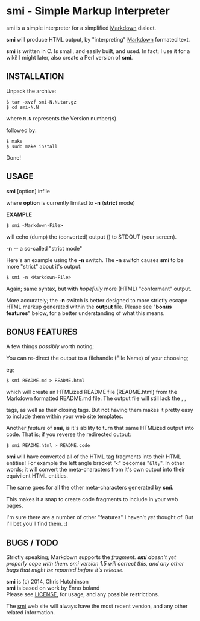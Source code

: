 smi - Simple Markup Interpreter
===============================

smi is a simple interpreter for a simplified
[Markdown](http://daringfireball.net/projects/markdown/syntax) dialect.

**smi** will produce HTML output, by "interpreting"
[Markdown](http://daringfireball.net/projects/markdown/) formated text.

**smi** is written in C. Is small, and easily built, and used. In fact; I use it for
a wiki! I might later, also create a Perl version of **smi**.

INSTALLATION
------------

Unpack the archive:

    $ tar -xvzf smi-N.N.tar.gz
    $ cd smi-N.N

where `N.N` represents the Version number(s).

followed by:

    $ make
    $ sudo make install

Done!

USAGE
-----

  **smi** [option] infile

  where **option** is currently limited to **-n** (**strict** mode)

**EXAMPLE**

    $ smi <Markdown-File>

will echo (dump) the (converted) output (<Markdown-File>) to STDOUT (your screen).

  **-n** -- a so-called "strict mode"

Here's an example using the **-n** switch.
The **-n** switch causes **smi** to be more "strict" about it's output.

    $ smi -n <Markdown-File>

Again; same syntax, but with *hopefully* more (HTML) "conformant" output.

More accurately; the **-n** switch is better designed to more strictly
escape HTML markup generated within the **output** file. Please see
"**bonus features**" below, for a better understanding of what this means.

BONUS FEATURES
--------------

A few things *possibly* worth noting;

You can re-direct the output to a filehandle (File Name) of your choosing;

eg;

    $ smi README.md > README.html

which will create an HTMLized README file (README.html) from the Markdown
formatted README.md file. The output file will still lack the <html>, <head>,
<body> tags, as well as their closing tags. But not having them makes it pretty
easy to include them within your web site templates.

Another *feature* of **smi**, is it's ability to turn that same HTMLized
output into code. That is; if you reverse the redirected output:

    $ smi README.html > README.code

**smi** will have converted all of the HTML tag fragments into their
HTML entities! For example the left angle bracket "`<`" becomes "`&lt;`".
In other words; it will convert the meta-characters from it's own output
into their equivilent HTML entities.

The same goes for all the other meta-characters generated by **smi**.

This makes it a snap to create code fragments to include in your web
pages.

I'm sure there are a number of other "features" I haven't *yet* thought of.
But I'll bet you'll find them. :)

BUGS / TODO
-----------

Strictly speaking; Markdown supports the <cite> fragment. **smi** doesn't
*yet* properly cope with them. smi version 1.5 will correct this, and any
other *bugs* that might be reported before it's release.

**smi** is (c) 2014, Chris Hutchinson  
**smi** is based on work by Enno boland  
Please see [LICENSE](LICENSE), for usage, and any possible restrictions.

The [smi](http://BSDforge.com/projects/textproc/smi/) web site will always
have the most recent version, and any other related information.

  
